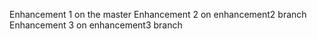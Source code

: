 Enhancement 1 on the master
Enhancement 2 on enhancement2 branch
Enhancement 3 on enhancement3 branch